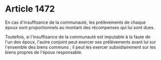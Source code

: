 # Article 1472

En cas d'insuffisance de la communauté, les prélèvements de chaque époux sont proportionnels au montant des récompenses qui lui sont dues.

Toutefois, si l'insuffisance de la communauté est imputable à la faute de l'un des époux, l'autre conjoint peut exercer ses prélèvements avant lui sur l'ensemble des biens communs ; il peut les exercer subsidiairement sur les biens propres de l'époux responsable.
